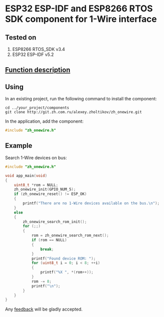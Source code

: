 # ESP32 ESP-IDF and ESP8266 RTOS SDK component for 1-Wire interface

## Tested on

1. ESP8266 RTOS_SDK v3.4
2. ESP32 ESP-IDF v5.2

## [Function description](http://zh-onewire.zh.com.ru)

## Using

In an existing project, run the following command to install the component:

```text
cd ../your_project/components
git clone http://git.zh.com.ru/alexey.zholtikov/zh_onewire.git
```

In the application, add the component:

```c
#include "zh_onewire.h"
```

## Example

Search 1-Wire devices on bus:

```c
#include "zh_onewire.h"

void app_main(void)
{
    uint8_t *rom = NULL;
    zh_onewire_init(GPIO_NUM_5);
    if (zh_onewire_reset() != ESP_OK)
    {
        printf("There are no 1-Wire devices available on the bus.\n");
    }
    else
    {
        zh_onewire_search_rom_init();
        for (;;)
        {
            rom = zh_onewire_search_rom_next();
            if (rom == NULL)
            {
                break;
            }
            printf("Found device ROM: ");
            for (uint8_t i = 0; i < 8; ++i)
            {
                printf("%X ", *(rom++));
            }
            rom -= 8;
            printf("\n");
        }
    }
}
```

Any [feedback](mailto:github@azholtikov.ru) will be gladly accepted.
